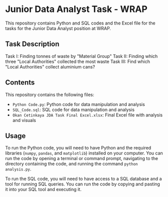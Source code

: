 # Junior Data Analyst Task - WRAP

This repository contains Python and SQL codes and the Excel file for the tasks for the Junior Data Analyst position at  WRAP.

## Task Description

Task I: Finding tonnes of waste by "Material Group"
Task II: Finding which three "Local Authorities" collected the most waste
Task III: Find which "Local Authorities" collect aluminium cans?

## Contents

This repository contains the following files:

- `Python Code.py`: Python code for data manipulation and analysis
- `SQL_Code.sql`: SQL code for data manipulation and analysis
- `Okan Cetinkaya JDA Task Final Excel.xlsx`: Final Excel file with analysis and visuals

## Usage

To run the Python code, you will need to have Python and the required libraries (`numpy`, `pandas`, and `matplotlib`) installed on your computer. You can run the code by opening a terminal or command prompt, navigating to the directory containing the code, and running the command `python analysis.py`.

To run the SQL code, you will need to have access to a SQL database and a tool for running SQL queries. You can run the code by copying and pasting it into your SQL tool and executing it.
